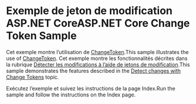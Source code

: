 # <a name="aspnet-core-change-token-sample"></a><span data-ttu-id="9690f-101">Exemple de jeton de modification ASP.NET Core</span><span class="sxs-lookup"><span data-stu-id="9690f-101">ASP.NET Core Change Token Sample</span></span>

<span data-ttu-id="9690f-102">Cet exemple montre l’utilisation de [ChangeToken](https://docs.microsoft.com/dotnet/api/microsoft.extensions.primitives.changetoken).</span><span class="sxs-lookup"><span data-stu-id="9690f-102">This sample illustrates the use of [ChangeToken](https://docs.microsoft.com/dotnet/api/microsoft.extensions.primitives.changetoken).</span></span> <span data-ttu-id="9690f-103">Cet exemple montre les fonctionnalités décrites dans la rubrique [Détecter les modifications à l’aide de jetons de modification](https://docs.microsoft.com/aspnet/core/fundamentals/change-tokens).</span><span class="sxs-lookup"><span data-stu-id="9690f-103">This sample demonstrates the features described in the [Detect changes with Change Tokens](https://docs.microsoft.com/aspnet/core/fundamentals/change-tokens) topic.</span></span>

<span data-ttu-id="9690f-104">Exécutez l’exemple et suivez les instructions de la page Index.</span><span class="sxs-lookup"><span data-stu-id="9690f-104">Run the sample and follow the instructions on the Index page.</span></span>
